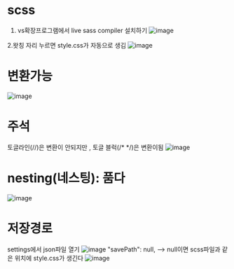 # scss

1. vs확장프로그램에서 
live sass compiler  설치하기
![image](https://github.com/yunshinhee/scss/assets/145514638/e619f04a-8a47-4ba6-a068-8f2f590324de)

2.왓칭 자리 누르면 style.css가 자동으로 생김
![image](https://github.com/yunshinhee/scss/assets/145514638/008fbfaf-4346-410b-ba61-a3e7412f6416)

# 변환가능 
![image](https://github.com/yunshinhee/scss/assets/145514638/f40754f6-a17a-4399-99eb-88b29c4233b2)



# 주석
토글라인(//)은 변환이 안되지만 , 토글 블럭(/* */)은 변환이됨
![image](https://github.com/yunshinhee/scss/assets/145514638/632f3fe7-90cf-46b9-82b9-878f756733e7)

# nesting(네스팅): 품다
![image](https://github.com/yunshinhee/scss/assets/145514638/63a58b55-69b4-49ac-9bee-cf1f0154e535)


# 저장경로
settings에서 json파일 열기
![image](https://github.com/yunshinhee/scss/assets/145514638/8ce608a0-77e0-4701-a38e-4b9e24fa447a)
 "savePath": null, --> null이면 scss파일과 같은 위치에 style.css가 생긴다
![image](https://github.com/yunshinhee/scss/assets/145514638/fa811fec-96c7-4277-81f1-0af44c64bcf4)

